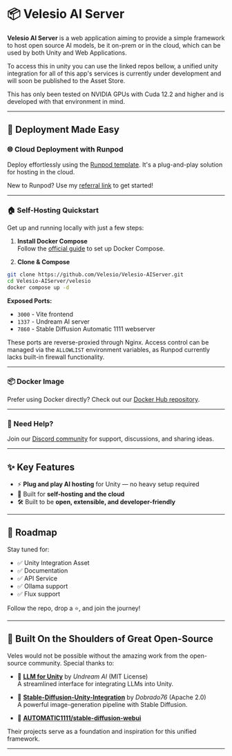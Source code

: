 # 📦 Velesio AI Server

**Velesio AI Server** is a web application aiming to provide a simple framework to host open source AI models, be it on-prem or in the cloud, which can be used by both Unity and Web Applications.

To access this in unity you can use the linked repos bellow, a unified unity integration for all of this app's services is currently under development and will soon be published to the Asset Store.

This has only been tested on NVIDIA GPUs with Cuda 12.2 and higher and is developed with that environment in mind.

---

## 🚀 Deployment Made Easy

### 🌐 Cloud Deployment with Runpod

Deploy effortlessly using the [Runpod template](https://www.runpod.io/console/explore/07cky3lznr). It's a plug-and-play solution for hosting in the cloud.

New to Runpod? Use my [referral link](https://runpod.io?ref=muhg2w55) to get started!

---

### 🏠 Self-Hosting Quickstart

Get up and running locally with just a few steps:

1. **Install Docker Compose**  
  Follow the [official guide](https://docs.docker.com/compose/install/linux/) to set up Docker Compose.

2. **Clone & Compose**  
  ```bash
  git clone https://github.com/Velesio/Velesio-AIServer.git
  cd Velesio-AIServer/velesio
  docker compose up -d
  ```

  **Exposed Ports:**
  - `3000` - Vite frontend  
  - `1337` - Undream AI server  
  - `7860` - Stable Diffusion Automatic 1111 webserver  

  These ports are reverse-proxied through Nginx. Access control can be managed via the `ALLOWLIST` environment variables, as Runpod currently lacks built-in firewall functionality.

---

### 📦 Docker Image

Prefer using Docker directly? Check out our [Docker Hub repository](https://hub.docker.com/repository/docker/teocholakov/velesio-aiserver).

---

### 💬 Need Help?

Join our [Discord community](https://discord.gg/pMB6w3mJyF) for support, discussions, and sharing ideas.

---

## ✨ Key Features

- ⚡ **Plug and play AI hosting** for Unity — no heavy setup required  
- 🧠 Built for **self-hosting and the cloud**
- 🛠️ Built to be **open, extensible, and developer-friendly**  

---
## 🚧 Roadmap

Stay tuned for:

- ✅ Unity Integration Asset
- ✅ Documentation
- ✅ API Service
- ✅ Ollama support
- ✅ Flux support

Follow the repo, drop a ⭐, and join the journey!

---

## 🧱 Built On the Shoulders of Great Open-Source

Veles would not be possible without the amazing work from the open-source community. Special thanks to:

- 🧠 [**LLM for Unity**](https://github.com/undreamai/LLMUnity) by *Undream AI* (MIT License)  
  A streamlined interface for integrating LLMs into Unity.

- 🎨 [**Stable-Diffusion-Unity-Integration**](https://github.com/dobrado76/Stable-Diffusion-Unity-Integration) by *Dobrado76* (Apache 2.0)  
  A powerful image-generation pipeline with Stable Diffusion.

- 🎨 [**AUTOMATIC1111/stable-diffusion-webui**](https://github.com/AUTOMATIC1111/stable-diffusion-webui)

Their projects serve as a foundation and inspiration for this unified framework.

---